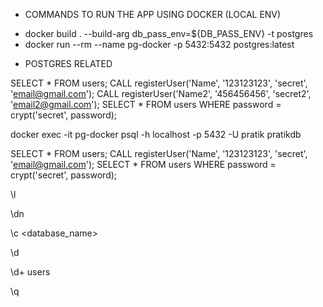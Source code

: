 * COMMANDS TO RUN THE APP USING DOCKER (LOCAL ENV)
- docker build . --build-arg db_pass_env=${DB_PASS_ENV} -t postgres
- docker run --rm --name pg-docker -p 5432:5432 postgres:latest

* POSTGRES RELATED

<!-- From a Postgres UI (like PSequel) -->
SELECT * FROM users;
CALL registerUser('Name', '123123123', 'secret', 'email@gmail.com');
CALL registerUser('Name2', '456456456', 'secret2', 'email2@gmail.com');
SELECT * FROM users WHERE password = crypt('secret', password);

<!-- Access to Postgres running container using the terminal -->
docker exec -it pg-docker psql -h localhost -p 5432 -U pratik pratikdb

<!-- Create user -->
SELECT * FROM users;
CALL registerUser('Name', '123123123', 'secret', 'email@gmail.com');
SELECT * FROM users WHERE password = crypt('secret', password);

<!-- LIST OF USEFUL POSTGRES COMMANDS -->

<!-- List DBs -->
\l

<!-- List schemas -->
\dn

<!-- Connect to a DB -->
\c <database_name>

<!-- List tables -->
\d

<!-- Describe tables -->
\d+ users

<!-- Exit -->
\q
